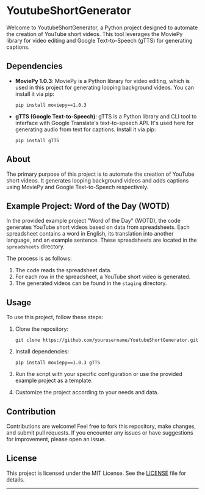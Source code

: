 # YoutubeShortGenerator

Welcome to YoutubeShortGenerator, a Python project designed to automate the creation of YouTube short videos. This tool leverages the MoviePy library for video editing and Google Text-to-Speech (gTTS) for generating captions.

## Dependencies

- **MoviePy 1.0.3**: MoviePy is a Python library for video editing, which is used in this project for generating looping background videos. You can install it via pip:
  ```
  pip install moviepy==1.0.3
  ```

- **gTTS (Google Text-to-Speech)**: gTTS is a Python library and CLI tool to interface with Google Translate's text-to-speech API. It's used here for generating audio from text for captions. Install it via pip:
  ```
  pip install gTTS
  ```

## About

The primary purpose of this project is to automate the creation of YouTube short videos. It generates looping background videos and adds captions using MoviePy and Google Text-to-Speech respectively.

## Example Project: Word of the Day (WOTD)

In the provided example project "Word of the Day" (WOTD), the code generates YouTube short videos based on data from spreadsheets. Each spreadsheet contains a word in English, its translation into another language, and an example sentence. These spreadsheets are located in the `spreadsheets` directory.

The process is as follows:

1. The code reads the spreadsheet data.
2. For each row in the spreadsheet, a YouTube short video is generated.
3. The generated videos can be found in the `staging` directory.

## Usage

To use this project, follow these steps:

1. Clone the repository:
   ```
   git clone https://github.com/yourusername/YoutubeShortGenerator.git
   ```

2. Install dependencies:
   ```
   pip install moviepy==1.0.3 gTTS
   ```

3. Run the script with your specific configuration or use the provided example project as a template.

4. Customize the project according to your needs and data.

## Contribution

Contributions are welcome! Feel free to fork this repository, make changes, and submit pull requests. If you encounter any issues or have suggestions for improvement, please open an issue.

## License

This project is licensed under the MIT License. See the [LICENSE](LICENSE) file for details.

---
